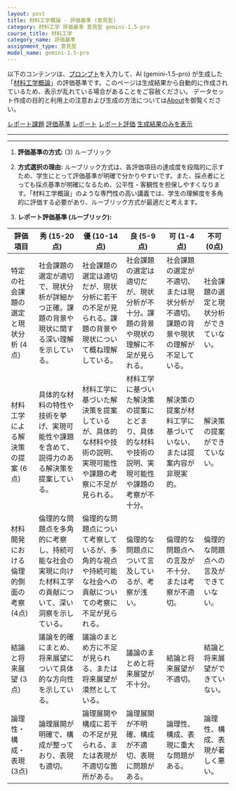 ```yaml
---
layout: post
title: 材料工学概論 - 評価基準 (意見型)
category: 材料工学 評価基準 意見型 gemini-1.5-pro
course_title: 材料工学
category_name: 評価基準
assignment_type: 意見型
model_name: gemini-1.5-pro
---
```


以下のコンテンツは、[プロンプト](http://127.0.0.1:8000/generated/材料工学/gemini-1.5-pro/prompt_評価基準-意見型.md)を入力して、AI (gemini-1.5-pro) が生成した「[材料工学概論](/contents/材料工学/)」の評価基準です。このページは生成結果から自動的に作成されているため、表示が乱れている場合があることをご容赦ください。
データセット作成の目的と利用上の注意および生成の方法については[About](/About)を御覧ください。

[レポート課題](../レポート課題-意見型)
[評価基準](../評価基準-意見型)
[レポート](../レポート-意見型)
[レポート評価](../レポート評価-意見型)
[生成結果のみを表示](http://127.0.0.1:8000/generated/材料工学/gemini-1.5-pro/評価基準-意見型.md)
  

***
***
  
1. **評価基準の方式:** (3) ルーブリック

2. **方式選択の理由:** ルーブリック方式は、各評価項目の達成度を段階的に示すため、学生にとって評価基準が明確で分かりやすいです。また、採点者にとっても採点基準が明確になるため、公平性・客観性を担保しやすくなります。「材料工学概論」のような専門性の高い講義では、学生の理解度を多角的に評価する必要があり、ルーブリック方式が最適だと考えます。

3. **レポート評価基準 (ルーブリック):**

| 評価項目 | 秀 (15-20点) | 優 (10-14点) | 良 (5-9点) | 可 (1-4点) | 不可 (0点) |
|---|---|---|---|---|---|
| 特定の社会課題の選定と現状分析 (4点) | 社会課題の選定が適切で、現状分析が詳細かつ正確。課題の背景や現状に関する深い理解を示している。 | 社会課題の選定は適切だが、現状分析に若干の不足が見られる。課題の背景や現状について概ね理解している。 | 社会課題の選定は適切だが、現状分析が不十分。課題の背景や現状の理解に不足が見られる。 | 社会課題の選定が不適切、または現状分析が不適切。課題の背景や現状の理解が不足している。 | 社会課題の選定と現状分析ができていない。 |
| 材料工学による解決策の提案 (6点) | 具体的な材料の特性や技術を挙げ、実現可能性や課題を含めて、説得力のある解決策を提案している。 | 材料工学に基づいた解決策を提案しているが、具体的な材料や技術の説明、実現可能性や課題の考察に不足が見られる。 | 材料工学に基づいた解決策の提案にとどまり、具体的な材料や技術の説明、実現可能性や課題の考察が不十分。 | 解決策の提案が材料工学に基づいていない、または提案内容が非現実的。 | 解決策の提案ができていない。 |
| 材料開発における倫理的側面の考察 (4点) | 倫理的な問題点を多角的に考察し、持続可能な社会の実現に向けた材料工学の貢献について、深い洞察を示している。 | 倫理的な問題点について考察しているが、多角的な視点や持続可能な社会への貢献についての考察に不足が見られる。 | 倫理的な問題点について言及しているが、考察が浅い。 | 倫理的な問題点への言及が不十分、または考察が不適切。 | 倫理的な問題点への言及ができていない。 |
| 結論と将来展望 (3点) | 議論を的確にまとめ、将来展望について具体的な方向性を示している。 | 議論のまとめ方に不足が見られる、または将来展望が漠然としている。 | 議論のまとめと将来展望が不十分。 | 結論と将来展望が不適切。 | 結論と将来展望ができていない。 |
| 論理性・構成・表現 (3点) | 論理展開が明確で、構成が整っており、表現も適切。 | 論理展開や構成に若干の不足が見られる、または表現が不適切な箇所がある。 | 論理展開が不明確、構成が不適切、表現に問題がある。 | 論理性、構成、表現に重大な問題がある。 | 論理性、構成、表現が著しく悪い。 |
